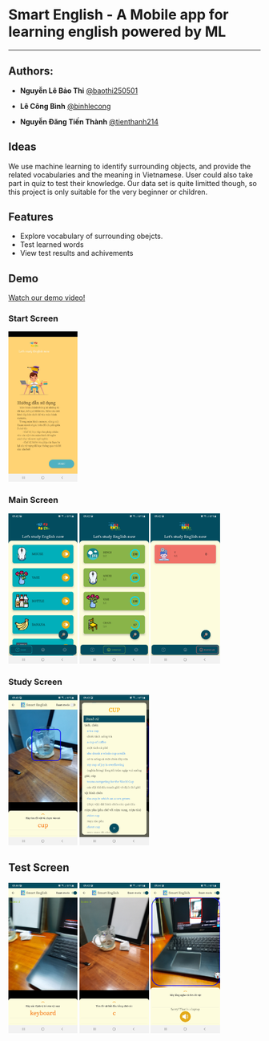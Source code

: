 # Smart English - A Mobile app for learning english powered by ML

-----------------------------------------

## Authors:
- **Nguyễn Lê Bảo Thi** [@baothi250501](https://github.com/baothi250501)

- **Lê Công Bình** [@binhlecong](https://github.com/binhlecong)

- **Nguyễn Đăng Tiến Thành** [@tienthanh214](https://github.com/tienthanh214)


## Ideas
We use machine learning to identify surrounding objects, and provide the related vocabularies and the meaning in Vietnamese. User could also take part in quiz to test their knowledge. Our data set is quite limitted though, so this project is only suitable for the very beginner or children.

## Features
- Explore vocabulary of surrounding obejcts.
- Test learned words
- View test results and achivements

## Demo
[Watch our demo video!](https://www.youtube.com/watch?v=fzN-cu3tjeo&ab_channel=Ti%E1%BA%BFnTh%C3%A0nhNguy%E1%BB%85n%C4%90%C4%83ng)
### Start Screen
<img src="./readme_assets/instruction.jpg" height=300 />

### Main Screen
<p float="left">
  <img src="./readme_assets/history.jpg" alt="Add classroom" height=300>
  <img src="./readme_assets/correct_ans.jpg" alt="Add classroom" height=300>
  <img src="./readme_assets/wrong_ans.jpg" alt="Add classroom" height=300>
</p>

### Study Screen
<p float="left">
  <img src="./readme_assets/study_detect.jpg" alt="QR code" height=300>
  <img src="./readme_assets/study_meaning.jpg" alt="QR code" height=300>
</p>

## Test Screen
<p float="left">
  <img src="./readme_assets/test_find.jpg" alt="QR code" height=300>
  <img src="./readme_assets/test_start_with.jpg" alt="QR code" height=300>
  <img src="./readme_assets/test_listen.jpg" alt="QR code" height=300>
</p>
